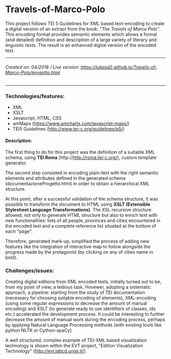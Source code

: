 # Travels-of-Marco-Polo

This project follows TEI 5 Guidelines for XML based text-encoding to create a digital version of an extract from the book: *"The Travels of Marco Polo"*. This encoding format provides semantic elements which allows a formal (and detailed) definition and description of a large variety of literary and linguistic texts. The result is an enhanced digital version of the encoded text.

------------
###### Created on: 04/2018 / Live version: https://lukasd2.github.io/Travels-of-Marco-Polo/progetto.html
------------
### Technologies/features:

- XML
- XSLT
- Javascript, HTML, CSS
- amMaps (https://www.amcharts.com/javascript-maps/)
- TEI5 Guidelines (http://www.tei-c.org/guidelines/p5/)

#### Description: 

The first thing to do for this project was the definition of a suitable XML schema, using **TEI Roma** (http://http://roma.tei-c.org/), custom template generator. 

The second step consisted in encoding plain-text with the right semantic elements and attributes defined in the generated schema (documentazioneProgetto.html) in order to obtain a hierarchical XML structure.

At this point, after a successful validation of the schema structure, it was possible to transform the document to HTML using **XSLT (Extensible Stylesheet Language Transformations)**. The XSL recursive structure allowed, not only to generate HTML structure but also to enrich text with new functionalities: lists of all people, provinces and cities encountered in the encoded text and a complete reference list situated at the bottom of each "page".

Therefore, generated mark-up, simplified the process of adding new features like the integration of interactive map to follow alongside the progress made by the protagonist (by clicking on any of cities name in bold).

### Challenges/issues: 

Creating digital editions from XML encoded texts, initially turned out to be, from my point of view, a tedious task. Hovewer, adopting  a sistematic approach, a pipeline: starting from the study of TEI documentation (necessary for choosing suitable encoding of elements), XML-encoding (using some regular expressions to decrease the amount of manual encoding) and XSLT (to generate ready to use identifiers of classes, ids etc.) accelerated the development process. It could be interesting to further decrease the amount of manual work during the encoding process, perhaps by applying Natural Language Processing methods (with existing tools like python NLTK or Cython-spaCy) 

A well structured, complex example of TEI-XML based visualization technology is shown within the EVT project, "Edition Visualization Technology" (http://evt.labcd.unipi.it/).
